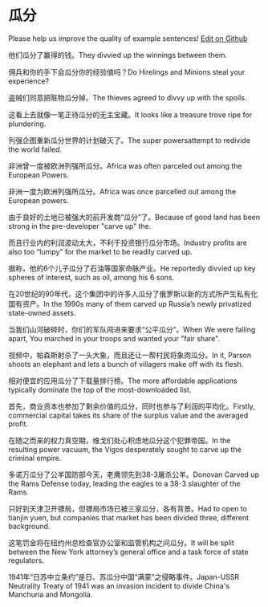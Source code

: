 # 瓜分

Please help us improve the quality of example sentences! [Edit on Github](https://github.com/jiyushe/jiyu-example-sentence-source/blob/main/chinese/guafen.md)

<p><span class="chinese">他们瓜分了赢得的钱。</span><span class="english">They divvied up the winnings between them.</span></p>

<p><span class="chinese">佣兵和你的手下会瓜分你的经验值吗？</span><span class="english">Do Hirelings and Minions steal your experience?</span></p>

<p><span class="chinese">盗贼们同意把赃物瓜分掉。</span><span class="english">The thieves agreed to divvy up with the spoils.</span></p>

<p><span class="chinese">这看上去就像一笔正待瓜分的无主宝藏。</span><span class="english">It looks like a treasure trove ripe for plundering.</span></p>

<p><span class="chinese">列强企图重新瓜分世界的计划破灭了。</span><span class="english">The super powersattempt to redivide the world failed.</span></p>

<p><span class="chinese">非洲曾一度被欧洲列强所瓜分。</span><span class="english">Africa was often parceled out among the European Powers.</span></p>

<p><span class="chinese">非洲一度为欧洲列强所瓜分。</span><span class="english">Africa was once parcelled out among the European powers.</span></p>

<p><span class="chinese">由于良好的土地已被强大的前开发商“瓜分”了。</span><span class="english">Because of good land has been strong in the pre-developer "carve up" the.</span></p>

<p><span class="chinese">而且行业内的利润波动太大，不利于投资银行瓜分市场。</span><span class="english">Industry profits are also too “lumpy” for the market to be readily carved up.</span></p>

<p><span class="chinese">据称，他的6个儿子瓜分了石油等国家命脉产业。</span><span class="english">He reportedly divvied up key spheres of interest, such as oil, among his 6 sons.</span></p>

<p><span class="chinese">在20世纪的90年代，这个集团中的许多人瓜分了俄罗斯以新的方式所产生私有化国有资产。</span><span class="english">In the 1990s many of them carved up Russia’s newly privatized state-owned assets.</span></p>

<p><span class="chinese">当我们山河破碎时，你们的军队闯进来要求“公平瓜分”。</span><span class="english">When We were falling apart, You marched in your troops and wanted your "fair share".</span></p>

<p><span class="chinese">视频中，帕森斯射杀了一头大象，而且还让一帮村民将象肉瓜分。</span><span class="english">In it, Parson shoots an elephant and lets a bunch of villagers make off with its flesh.</span></p>

<p><span class="chinese">相对便宜的应用瓜分了下载量排行榜。</span><span class="english">The more affordable applications typically dominate the top of the most-downloaded list.</span></p>

<p><span class="chinese">首先，商业资本也参加了剩余价值的瓜分，同时也参与了利润的平均化。</span><span class="english">Firstly, commercial capital takes its share of the surplus value and the averaged profit.</span></p>

<p><span class="chinese">在随之而来的权力真空期，维戈们处心积虑地瓜分这个犯罪帝国。</span><span class="english">In the resulting power vacuum, the Vigos desperately sought to carve up the criminal empire.</span></p>

<p><span class="chinese">多诺万瓜分了公羊国防部今天，老鹰领先到38-3屠杀公羊。</span><span class="english">Donovan Carved up the Rams Defense today, leading the eagles to a 38-3 slaughter of the Rams.</span></p>

<p><span class="chinese">只好到天津卫开镖局，但镖局市场已被三家瓜分，各有背景。</span><span class="english">Had to open to tianjin yuen, but companies that market has been divided three, different background.</span></p>

<p><span class="chinese">这笔罚金将在纽约州总检查官办公室和监管机构之间瓜分。</span><span class="english">It will be split between the New York attorney’s general office and a task force of state regulators.</span></p>

<p><span class="chinese">1941年“日苏中立条约”是日、苏瓜分中国“满蒙”之侵略事件。</span><span class="english">Japan-USSR Neutrality Treaty of 1941 was an invasion incident to divide China's Manchuria and Mongolia.</span></p>

